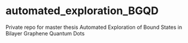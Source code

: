 # automated_exploration_BGQD
Private repo for master thesis Automated Exploration of Bound States in Bilayer Graphene Quantum Dots
